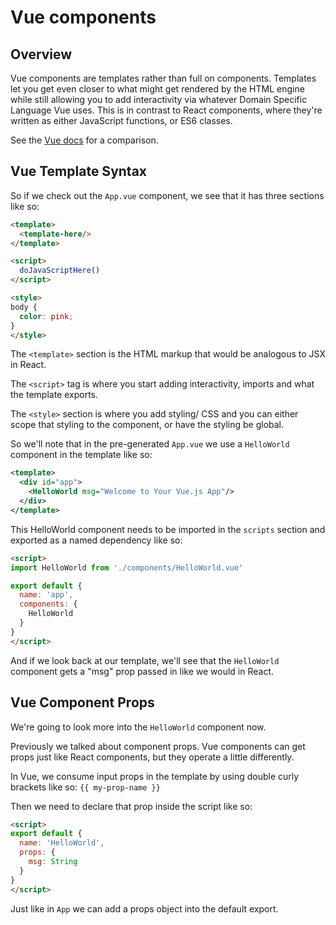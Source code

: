 # Vue components
## Overview
Vue components are templates rather than full on components. Templates let you get even closer to what might get rendered by the HTML engine while still allowing you to add interactivity via whatever Domain Specific Language Vue uses. This is in contrast to React components, where they're written as either JavaScript functions, or ES6 classes.

See the [Vue docs](https://vuejs.org/v2/guide/comparison.html#HTML-amp-CSS) for a comparison.

## Vue Template Syntax
So if we check out the `App.vue` component, we see that it has three sections like so:
```html
<template>
  <template-here/>
</template>

<script>
  doJavaScriptHere()
</script>

<style>
body {
  color: pink;
}
</style>
```

The `<template>` section is the HTML markup that would be analogous to JSX in React.

The `<script>` tag is where you start adding interactivity, imports and what the template exports.

The `<style>` section is where you add styling/ CSS and you can either scope that styling to the component, or have the styling be global.

So we'll note that in the pre-generated `App.vue` we use a `HelloWorld` component in the template like so:
```xml
<template>
  <div id="app">
    <HelloWorld msg="Welcome to Your Vue.js App"/>
  </div>
</template>
```

This HelloWorld component needs to be imported in the `scripts` section and exported as a named dependency like so:
```html
<script>
import HelloWorld from './components/HelloWorld.vue'

export default {
  name: 'app',
  components: {
    HelloWorld
  }
}
</script>
```

And if we look back at our template, we'll see that the `HelloWorld` component gets a "msg" prop passed in like we would in React.

## Vue Component Props
We're going to look more into the `HelloWorld` component now.

Previously we talked about component props. Vue components can get props just like React components, but they operate a little differently.

In Vue, we consume input props in the template by using double curly brackets like so: `{{ my-prop-name }}`

Then we need to declare that prop inside the script like so:
```html
<script>
export default {
  name: 'HelloWorld',
  props: {
    msg: String
  }
}
</script>
```

Just like in `App` we can add a props object into the default export.
